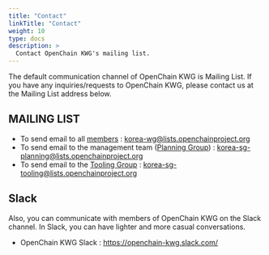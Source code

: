 ```yaml
---
title: "Contact"
linkTitle: "Contact"
weight: 10
type: docs
description: >
  Contact OpenChain KWG's mailing list.
---
```


The default communication channel of OpenChain KWG is Mailing List. If you have any inquiries/requests to OpenChain KWG, please contact us at the Mailing List address below.

## MAILING LIST

* To send email to all [members](../member) : korea-wg@lists.openchainproject.org
* To send email to the management team ([Planning Group](../../subgroup/planning)) : korea-sg-planning@lists.openchainproject.org
* To send email to the [Tooling Group](../../subgroup/tooling) : korea-sg-tooling@lists.openchainproject.org


## Slack

Also, you can communicate with members of OpenChain KWG on the Slack channel. In Slack, you can have lighter and more casual conversations.

* OpenChain KWG Slack : https://openchain-kwg.slack.com/